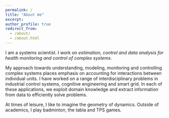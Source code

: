 ```yaml
---
permalink: /
title: "About me"
excerpt: 
author_profile: true
redirect_from: 
  - /about/
  - /about.html
---
```


I am a systems scientist. I work on *estimation, control and data analysis for health monitoring and control of complex systems*.

My approach towards understanding, modeling, monitoring and controlling complex systems places emphasis on accounting for interactions between individual units. I have worked on a
range of interdisciplinary problems in industrial control systems, cognitive engineering and smart grid. In each of these applications, we exploit domain knowledge and extract
information from data to efficiently solve problems.

At times of leisure, I like to imagine the geometry of dynamics. Outside of academics, I play badminton, the tabla and TPS games.